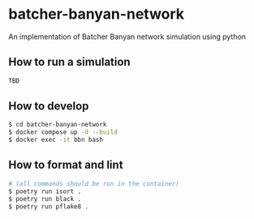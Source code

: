 # batcher-banyan-network
An implementation of Batcher Banyan network simulation using python

## How to run a simulation
```bash
TBD
```

## How to develop
```bash
$ cd batcher-banyan-network
$ docker compose up -d --build
$ docker exec -it bbn bash
```

## How to format and lint
```bash
# (all commands should be run in the container)
$ poetry run isort .
$ poetry run black .
$ poetry run pflake8 .
```

